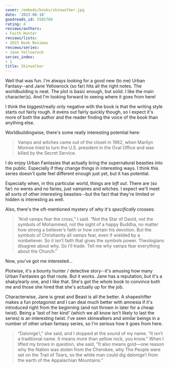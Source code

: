 ```yaml
---
cover: /embeds/books/skinwalker.jpg
date: '2023-08-18'
goodreads_id: 5585788
rating: 4
reviews/authors:
- Faith Hunter
reviews/lists:
- 2023 Book Reviews
reviews/series:
- Jane Yellowrock
series_index:
- 1
title: Skinwalker
---
```

Well that was fun. I'm always looking for a good new (to me) Urban Fantasy--and Jane Yellowrock (so far) hits all the right notes. The worldbuilding is neat. The plot is basic enough, but solid. I like the main character(s). And I'm looking forward to seeing where it goes from here!

I think the biggest/really only negative with the book is that the writing style starts out fairly rough. It evens out fairly quickly though, so I expect it's more of both the author and the reader finding the voice of the book than anything else. 

<!--more-->

Worldbuildingwise, there's some really interesting potential here: 

> Vamps and witches came out of the closet in 1962, when Marilyn Monroe tried to turn the U.S. president in the Oval Office and was killed by the Secret Service.

I do enjoy Urban Fantasies that actually bring the supernatural beasties into the public. Especially if they change things in interesting ways. I think this series doesn't quite feel different enough just yet, but it has potential. 

Especially when, in this particular world, things are *left out*. There are (so far) no weres and no faries, just vampires and witches. I expect we'll meet all sorts of other interesting beasties--but the fact that they're limited or hidden is interesting as well. 

Also, there's the oft-mentioned mystery of why it's *specifically* crosses:

> “And vamps fear the cross,” I said. “Not the Star of David, not the symbols of Mohammed, not the sight of a happy Buddha, no matter how strong a believer’s faith or how certain his devotion. But the symbols of Christianity all vamps fear, even if wielded by a nonbeliever. So it isn’t faith that gives the symbols power. Theologians disagree about why. So I’ll trade. Tell me why vamps fear everything about the Church.”

Now, you've got me interested...

Plotwise, it's a bounty hunter / detective story--it's amusing how many Urban Fantasies go that route. But it works. Jane has a reputation, but it's a shaky/early one, and I like that. She's got the whole book to convince both me and those she hired that she's actually up for the job. 

Characterwise, Jane is great and Beast is all the better. A shapeshifter makes a fun protagonist and I can deal much better with amnesia if it's introduced right from the beginning (and not thrown in later for a cheap twist). Being a 'last of her kind' (which we all know isn't likely to last the series) is an interesting twist. I've seen skinwalkers and similar beings in a number of other urban fantasy series, so I'm serious how it goes from here. 

> “Dalonige’i,” she said, and I stopped at the sound of my name. “It isn’t a traditional name. It means more than yellow rock, you know.” When I lifted my brows in question, she said, “It also means gold—one reason why the Nation was stolen from the Cherokee, why The People were set on the Trail of Tears, so the white man could dig dalonige’i from the earth of the Appalachian Mountains.”


